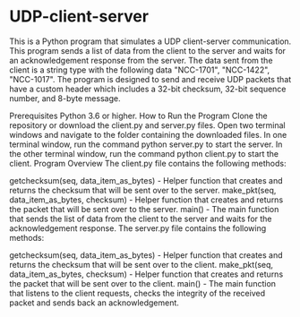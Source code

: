 # UDP-client-server
This is a Python program that simulates a UDP client-server communication. This program sends a list of data from the client to the server and waits for an acknowledgement response from the server. The data sent from the client is a string type with the following data "NCC-1701", "NCC-1422", "NCC-1017". The program is designed to send and receive UDP packets that have a custom header which includes a 32-bit checksum, 32-bit sequence number, and 8-byte message.

Prerequisites
Python 3.6 or higher.
How to Run the Program
Clone the repository or download the client.py and server.py files.
Open two terminal windows and navigate to the folder containing the downloaded files.
In one terminal window, run the command python server.py to start the server.
In the other terminal window, run the command python client.py to start the client.
Program Overview
The client.py file contains the following methods:

getchecksum(seq, data_item_as_bytes) - Helper function that creates and returns the checksum that will be sent over to the server.
make_pkt(seq, data_item_as_bytes, checksum) - Helper function that creates and returns the packet that will be sent over to the server.
main() - The main function that sends the list of data from the client to the server and waits for the acknowledgement response.
The server.py file contains the following methods:

getchecksum(seq, data_item_as_bytes) - Helper function that creates and returns the checksum that will be sent over to the client.
make_pkt(seq, data_item_as_bytes, checksum) - Helper function that creates and returns the packet that will be sent over to the client.
main() - The main function that listens to the client requests, checks the integrity of the received packet and sends back an acknowledgement.

